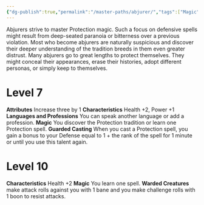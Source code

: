 ```yaml
---
{"dg-publish":true,"permalink":"/master-paths/abjurer/","tags":["Magic"]}
---
```


Abjurers strive to master Protection magic.
Such a focus on defensive spells might result from deep-seated paranoia or bitterness over a previous violation. Most who become abjurers are naturally suspicious and discover their deeper understanding of the tradition breeds in them even greater distrust. Many abjurers go to great lengths to protect themselves. They might conceal their appearances, erase their histories, adopt different personas, or simply keep to themselves.
# Level 7
**Attributes** Increase three by 1
**Characteristics** Health +2, Power +1
**Languages and Professions** You can speak another language or add a profession.
**Magic** You discover the Protection tradition or learn one Protection spell.
**Guarded Casting** When you cast a Protection spell, you gain a bonus to your Defense equal to 1 + the rank of the spell for 1 minute or until you use this talent again.
# Level 10
**Characteristics** Health +2
**Magic** You learn one spell.
**Warded Creatures** make attack rolls against you with 1 bane and you make challenge rolls with 1 boon to resist attacks.